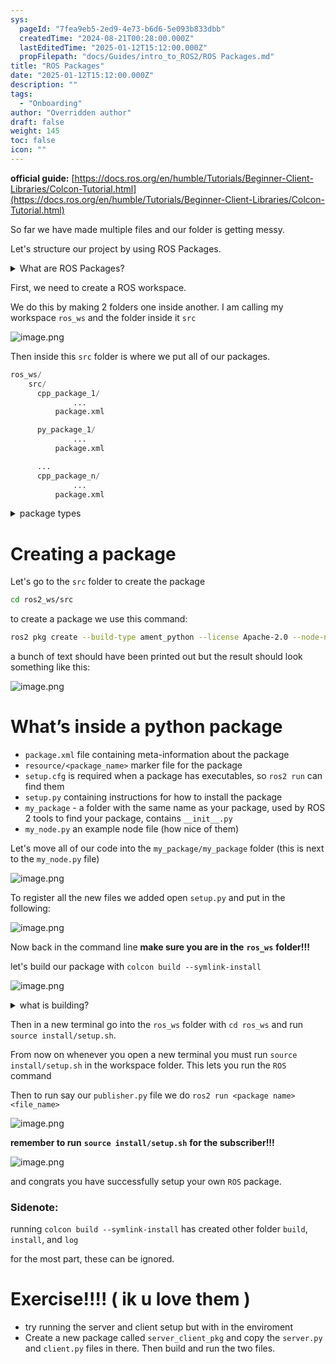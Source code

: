 ```yaml
---
sys:
  pageId: "7fea9eb5-2ed9-4e73-b6d6-5e093b833dbb"
  createdTime: "2024-08-21T00:28:00.000Z"
  lastEditedTime: "2025-01-12T15:12:00.000Z"
  propFilepath: "docs/Guides/intro_to_ROS2/ROS Packages.md"
title: "ROS Packages"
date: "2025-01-12T15:12:00.000Z"
description: ""
tags:
  - "Onboarding"
author: "Overridden author"
draft: false
weight: 145
toc: false
icon: ""
---
```


**official guide:** [https://docs.ros.org/en/humble/Tutorials/Beginner-Client-Libraries/Colcon-Tutorial.html](https://docs.ros.org/en/humble/Tutorials/Beginner-Client-Libraries/Colcon-Tutorial.html)

So far we have made multiple files and our folder is getting messy.

Let's structure our project by using ROS Packages.

<details>

<summary>What are ROS Packages?</summary>

ROS Packages are, as the name implies, packages of code that are highly sharable between ROS developers.

They consist of a folder, `package.xml` file, and source code

```python
      cpp_package_1/
		      ... imagine much code files here ..
          package.xml
```

</details>

First, we need to create a ROS workspace.

We do this by making 2 folders one inside another. I am calling my workspace `ros_ws` and the folder inside it `src`

![image.png](https://prod-files-secure.s3.us-west-2.amazonaws.com/d518164a-d88e-44d1-a4ee-3adb3bd8bce0/70706947-fd18-4537-a67b-e12946812d31/image.png?X-Amz-Algorithm=AWS4-HMAC-SHA256&X-Amz-Content-Sha256=UNSIGNED-PAYLOAD&X-Amz-Credential=ASIAZI2LB466Z4O3NI4Y%2F20250528%2Fus-west-2%2Fs3%2Faws4_request&X-Amz-Date=20250528T150827Z&X-Amz-Expires=3600&X-Amz-Security-Token=IQoJb3JpZ2luX2VjEK%2F%2F%2F%2F%2F%2F%2F%2F%2F%2F%2FwEaCXVzLXdlc3QtMiJGMEQCIF5pzLdpYpedx5Jx%2FgFKafZUrPGzR0T239oUl%2FUiZs9bAiAPJ%2BLTUdGMeQubNgBw%2BnmYzWVCny6zsQUCyRbCEwld0Sr%2FAwh4EAAaDDYzNzQyMzE4MzgwNSIM4iJ%2FT2gtH8izU0OBKtwDiYggw%2FEZGAO1I4NikMEPiFF%2FCfo09otWIxJAQX9qqFKan6l2hJ9IhX4HD5dXzxhsZbBXcXCHWuxApEtkdd55XDf%2F1cMYY%2F3FFc9TK9XY1eSiCN6HOozEnRDVV7BSQTA5%2BOYUkDMxcp64ygYNtkQUbUEUJ17rUzQa84fWDc16IP3n95HV5oU4%2FoIZ1r6e5OSy6%2B5XG%2FGzqWMKJ26%2FXllMeyOJsfvVaGrQLtgr60m6mbhr7JLSHlh0fo0vpC%2BAsxIeTBfpbFMnoo7%2BNIaeV7UsXXbmG7ZdGTlW9VKPboO1zQ0Gj59VAuuCwMSsjzIKHK07dQovqUdp8eXDb5wkLfjr%2BZeKVu8d8gR%2BTSTw%2BtH86O7Cwvy41X8%2FqhXryDsR4is9%2FLPi0CxkEUr0l4jJ0CkBBGH%2FhncmC850LLASaGBbX%2FD2uGIQW0f3Enlll6vD41jfMHXDtB%2BR4y2P%2FnIHx%2BBYVGyulzB5%2FgN9T7OrCmI7qScDqTM%2FYuvdo%2FxPnBt8Bj73DHd51rSx9Y7EMeA566aygkvXaTvjtZVKQB4vvdrv1e%2FulsZ%2BSSJYxQl7wMY3bmJg8JTvLiT11NnWZ10lqSEAFaWJqJkJ%2FMbrQZl3tfz8XfaxpaJAJz1FNmt6EiIwvszcwQY6pgGwzBcBsJVi6tQKCRcI3fH0rJHPi7xbKv%2F8%2BzdVpy9752vnkTSDvqIM6FFC6EZtIms9ZSbzssu8T68ImsAPT0Bdrhw36noc%2Bf1x1k1gfsBc6cyXnXHpTltIV6kx0DYYvxk7Wro9e9pMIthHPSQ8NREsnXcwoWRMP2dsYiGZOW8h1eJpMF5o9THR41l5neCGKtfNsmEBcjL7Bss1mCp6O3QguVYodf3J&X-Amz-Signature=7efb7eeb22b8643c4ec9222584e37e5fe30d9bca78f215909866c6d8dd283b00&X-Amz-SignedHeaders=host&x-id=GetObject)

Then inside this `src` folder is where we put all of our packages.

```python
ros_ws/
    src/
      cpp_package_1/
		      ...
          package.xml

      py_package_1/
		      ...
          package.xml

      ...
      cpp_package_n/
		      ...
          package.xml

```

<details>

<summary>package types</summary>

packages can be either `C++` or python.

the intern file structure is different for each but for this guide we will stick to creating python packages

</details>

# Creating a package

Let's go to the `src` folder to create the package

```bash
cd ros2_ws/src
```

to create a package we use this command:

```bash
ros2 pkg create --build-type ament_python --license Apache-2.0 --node-name my_node my_package
```

a bunch of text should have been printed out but the result should look something like this:

![image.png](https://prod-files-secure.s3.us-west-2.amazonaws.com/d518164a-d88e-44d1-a4ee-3adb3bd8bce0/e6cf1e3f-8512-4a3e-b131-079f800bf3e8/image.png?X-Amz-Algorithm=AWS4-HMAC-SHA256&X-Amz-Content-Sha256=UNSIGNED-PAYLOAD&X-Amz-Credential=ASIAZI2LB466Z4O3NI4Y%2F20250528%2Fus-west-2%2Fs3%2Faws4_request&X-Amz-Date=20250528T150827Z&X-Amz-Expires=3600&X-Amz-Security-Token=IQoJb3JpZ2luX2VjEK%2F%2F%2F%2F%2F%2F%2F%2F%2F%2F%2FwEaCXVzLXdlc3QtMiJGMEQCIF5pzLdpYpedx5Jx%2FgFKafZUrPGzR0T239oUl%2FUiZs9bAiAPJ%2BLTUdGMeQubNgBw%2BnmYzWVCny6zsQUCyRbCEwld0Sr%2FAwh4EAAaDDYzNzQyMzE4MzgwNSIM4iJ%2FT2gtH8izU0OBKtwDiYggw%2FEZGAO1I4NikMEPiFF%2FCfo09otWIxJAQX9qqFKan6l2hJ9IhX4HD5dXzxhsZbBXcXCHWuxApEtkdd55XDf%2F1cMYY%2F3FFc9TK9XY1eSiCN6HOozEnRDVV7BSQTA5%2BOYUkDMxcp64ygYNtkQUbUEUJ17rUzQa84fWDc16IP3n95HV5oU4%2FoIZ1r6e5OSy6%2B5XG%2FGzqWMKJ26%2FXllMeyOJsfvVaGrQLtgr60m6mbhr7JLSHlh0fo0vpC%2BAsxIeTBfpbFMnoo7%2BNIaeV7UsXXbmG7ZdGTlW9VKPboO1zQ0Gj59VAuuCwMSsjzIKHK07dQovqUdp8eXDb5wkLfjr%2BZeKVu8d8gR%2BTSTw%2BtH86O7Cwvy41X8%2FqhXryDsR4is9%2FLPi0CxkEUr0l4jJ0CkBBGH%2FhncmC850LLASaGBbX%2FD2uGIQW0f3Enlll6vD41jfMHXDtB%2BR4y2P%2FnIHx%2BBYVGyulzB5%2FgN9T7OrCmI7qScDqTM%2FYuvdo%2FxPnBt8Bj73DHd51rSx9Y7EMeA566aygkvXaTvjtZVKQB4vvdrv1e%2FulsZ%2BSSJYxQl7wMY3bmJg8JTvLiT11NnWZ10lqSEAFaWJqJkJ%2FMbrQZl3tfz8XfaxpaJAJz1FNmt6EiIwvszcwQY6pgGwzBcBsJVi6tQKCRcI3fH0rJHPi7xbKv%2F8%2BzdVpy9752vnkTSDvqIM6FFC6EZtIms9ZSbzssu8T68ImsAPT0Bdrhw36noc%2Bf1x1k1gfsBc6cyXnXHpTltIV6kx0DYYvxk7Wro9e9pMIthHPSQ8NREsnXcwoWRMP2dsYiGZOW8h1eJpMF5o9THR41l5neCGKtfNsmEBcjL7Bss1mCp6O3QguVYodf3J&X-Amz-Signature=06ff13aa21c8dbdaec01a2990b560debdcf797eb793415c71c5e342d2da4200c&X-Amz-SignedHeaders=host&x-id=GetObject)

# What’s inside a python package

- `package.xml` file containing meta-information about the package
- `resource/<package_name>` marker file for the package
- `setup.cfg` is required when a package has executables, so `ros2 run` can find them
- `setup.py` containing instructions for how to install the package
- `my_package` - a folder with the same name as your package, used by ROS 2 tools to find your package, contains `__init__.py`
- `my_node.py` an example node file (how nice of them)

Let's move all of our code into the `my_package/my_package` folder (this is next to the `my_node.py` file)

![image.png](https://prod-files-secure.s3.us-west-2.amazonaws.com/d518164a-d88e-44d1-a4ee-3adb3bd8bce0/9ce58f11-0da9-4d3e-b86d-506a9685d378/image.png?X-Amz-Algorithm=AWS4-HMAC-SHA256&X-Amz-Content-Sha256=UNSIGNED-PAYLOAD&X-Amz-Credential=ASIAZI2LB466Z4O3NI4Y%2F20250528%2Fus-west-2%2Fs3%2Faws4_request&X-Amz-Date=20250528T150827Z&X-Amz-Expires=3600&X-Amz-Security-Token=IQoJb3JpZ2luX2VjEK%2F%2F%2F%2F%2F%2F%2F%2F%2F%2F%2FwEaCXVzLXdlc3QtMiJGMEQCIF5pzLdpYpedx5Jx%2FgFKafZUrPGzR0T239oUl%2FUiZs9bAiAPJ%2BLTUdGMeQubNgBw%2BnmYzWVCny6zsQUCyRbCEwld0Sr%2FAwh4EAAaDDYzNzQyMzE4MzgwNSIM4iJ%2FT2gtH8izU0OBKtwDiYggw%2FEZGAO1I4NikMEPiFF%2FCfo09otWIxJAQX9qqFKan6l2hJ9IhX4HD5dXzxhsZbBXcXCHWuxApEtkdd55XDf%2F1cMYY%2F3FFc9TK9XY1eSiCN6HOozEnRDVV7BSQTA5%2BOYUkDMxcp64ygYNtkQUbUEUJ17rUzQa84fWDc16IP3n95HV5oU4%2FoIZ1r6e5OSy6%2B5XG%2FGzqWMKJ26%2FXllMeyOJsfvVaGrQLtgr60m6mbhr7JLSHlh0fo0vpC%2BAsxIeTBfpbFMnoo7%2BNIaeV7UsXXbmG7ZdGTlW9VKPboO1zQ0Gj59VAuuCwMSsjzIKHK07dQovqUdp8eXDb5wkLfjr%2BZeKVu8d8gR%2BTSTw%2BtH86O7Cwvy41X8%2FqhXryDsR4is9%2FLPi0CxkEUr0l4jJ0CkBBGH%2FhncmC850LLASaGBbX%2FD2uGIQW0f3Enlll6vD41jfMHXDtB%2BR4y2P%2FnIHx%2BBYVGyulzB5%2FgN9T7OrCmI7qScDqTM%2FYuvdo%2FxPnBt8Bj73DHd51rSx9Y7EMeA566aygkvXaTvjtZVKQB4vvdrv1e%2FulsZ%2BSSJYxQl7wMY3bmJg8JTvLiT11NnWZ10lqSEAFaWJqJkJ%2FMbrQZl3tfz8XfaxpaJAJz1FNmt6EiIwvszcwQY6pgGwzBcBsJVi6tQKCRcI3fH0rJHPi7xbKv%2F8%2BzdVpy9752vnkTSDvqIM6FFC6EZtIms9ZSbzssu8T68ImsAPT0Bdrhw36noc%2Bf1x1k1gfsBc6cyXnXHpTltIV6kx0DYYvxk7Wro9e9pMIthHPSQ8NREsnXcwoWRMP2dsYiGZOW8h1eJpMF5o9THR41l5neCGKtfNsmEBcjL7Bss1mCp6O3QguVYodf3J&X-Amz-Signature=69ee8cde445db68a1dab3b265346fb134b19422f80d09a4eba0a219f67f095e6&X-Amz-SignedHeaders=host&x-id=GetObject)

To register all the new files we added open `setup.py` and put in the following:

![image.png](https://prod-files-secure.s3.us-west-2.amazonaws.com/d518164a-d88e-44d1-a4ee-3adb3bd8bce0/1cd7c262-4cae-4496-9d75-c178537d24a2/image.png?X-Amz-Algorithm=AWS4-HMAC-SHA256&X-Amz-Content-Sha256=UNSIGNED-PAYLOAD&X-Amz-Credential=ASIAZI2LB466Z4O3NI4Y%2F20250528%2Fus-west-2%2Fs3%2Faws4_request&X-Amz-Date=20250528T150827Z&X-Amz-Expires=3600&X-Amz-Security-Token=IQoJb3JpZ2luX2VjEK%2F%2F%2F%2F%2F%2F%2F%2F%2F%2F%2FwEaCXVzLXdlc3QtMiJGMEQCIF5pzLdpYpedx5Jx%2FgFKafZUrPGzR0T239oUl%2FUiZs9bAiAPJ%2BLTUdGMeQubNgBw%2BnmYzWVCny6zsQUCyRbCEwld0Sr%2FAwh4EAAaDDYzNzQyMzE4MzgwNSIM4iJ%2FT2gtH8izU0OBKtwDiYggw%2FEZGAO1I4NikMEPiFF%2FCfo09otWIxJAQX9qqFKan6l2hJ9IhX4HD5dXzxhsZbBXcXCHWuxApEtkdd55XDf%2F1cMYY%2F3FFc9TK9XY1eSiCN6HOozEnRDVV7BSQTA5%2BOYUkDMxcp64ygYNtkQUbUEUJ17rUzQa84fWDc16IP3n95HV5oU4%2FoIZ1r6e5OSy6%2B5XG%2FGzqWMKJ26%2FXllMeyOJsfvVaGrQLtgr60m6mbhr7JLSHlh0fo0vpC%2BAsxIeTBfpbFMnoo7%2BNIaeV7UsXXbmG7ZdGTlW9VKPboO1zQ0Gj59VAuuCwMSsjzIKHK07dQovqUdp8eXDb5wkLfjr%2BZeKVu8d8gR%2BTSTw%2BtH86O7Cwvy41X8%2FqhXryDsR4is9%2FLPi0CxkEUr0l4jJ0CkBBGH%2FhncmC850LLASaGBbX%2FD2uGIQW0f3Enlll6vD41jfMHXDtB%2BR4y2P%2FnIHx%2BBYVGyulzB5%2FgN9T7OrCmI7qScDqTM%2FYuvdo%2FxPnBt8Bj73DHd51rSx9Y7EMeA566aygkvXaTvjtZVKQB4vvdrv1e%2FulsZ%2BSSJYxQl7wMY3bmJg8JTvLiT11NnWZ10lqSEAFaWJqJkJ%2FMbrQZl3tfz8XfaxpaJAJz1FNmt6EiIwvszcwQY6pgGwzBcBsJVi6tQKCRcI3fH0rJHPi7xbKv%2F8%2BzdVpy9752vnkTSDvqIM6FFC6EZtIms9ZSbzssu8T68ImsAPT0Bdrhw36noc%2Bf1x1k1gfsBc6cyXnXHpTltIV6kx0DYYvxk7Wro9e9pMIthHPSQ8NREsnXcwoWRMP2dsYiGZOW8h1eJpMF5o9THR41l5neCGKtfNsmEBcjL7Bss1mCp6O3QguVYodf3J&X-Amz-Signature=80cf6e3d575a97f66394b30a5bdf30296ff5b197d4b178bfb4c89421aa6e083e&X-Amz-SignedHeaders=host&x-id=GetObject)

Now back in the command line **make sure you are in the** **`ros_ws`** **folder!!!**

let's build our package with `colcon build --symlink-install`

![image.png](https://prod-files-secure.s3.us-west-2.amazonaws.com/d518164a-d88e-44d1-a4ee-3adb3bd8bce0/2f2a0d27-b173-48fd-b189-5f5c0ce65619/image.png?X-Amz-Algorithm=AWS4-HMAC-SHA256&X-Amz-Content-Sha256=UNSIGNED-PAYLOAD&X-Amz-Credential=ASIAZI2LB466Z4O3NI4Y%2F20250528%2Fus-west-2%2Fs3%2Faws4_request&X-Amz-Date=20250528T150827Z&X-Amz-Expires=3600&X-Amz-Security-Token=IQoJb3JpZ2luX2VjEK%2F%2F%2F%2F%2F%2F%2F%2F%2F%2F%2FwEaCXVzLXdlc3QtMiJGMEQCIF5pzLdpYpedx5Jx%2FgFKafZUrPGzR0T239oUl%2FUiZs9bAiAPJ%2BLTUdGMeQubNgBw%2BnmYzWVCny6zsQUCyRbCEwld0Sr%2FAwh4EAAaDDYzNzQyMzE4MzgwNSIM4iJ%2FT2gtH8izU0OBKtwDiYggw%2FEZGAO1I4NikMEPiFF%2FCfo09otWIxJAQX9qqFKan6l2hJ9IhX4HD5dXzxhsZbBXcXCHWuxApEtkdd55XDf%2F1cMYY%2F3FFc9TK9XY1eSiCN6HOozEnRDVV7BSQTA5%2BOYUkDMxcp64ygYNtkQUbUEUJ17rUzQa84fWDc16IP3n95HV5oU4%2FoIZ1r6e5OSy6%2B5XG%2FGzqWMKJ26%2FXllMeyOJsfvVaGrQLtgr60m6mbhr7JLSHlh0fo0vpC%2BAsxIeTBfpbFMnoo7%2BNIaeV7UsXXbmG7ZdGTlW9VKPboO1zQ0Gj59VAuuCwMSsjzIKHK07dQovqUdp8eXDb5wkLfjr%2BZeKVu8d8gR%2BTSTw%2BtH86O7Cwvy41X8%2FqhXryDsR4is9%2FLPi0CxkEUr0l4jJ0CkBBGH%2FhncmC850LLASaGBbX%2FD2uGIQW0f3Enlll6vD41jfMHXDtB%2BR4y2P%2FnIHx%2BBYVGyulzB5%2FgN9T7OrCmI7qScDqTM%2FYuvdo%2FxPnBt8Bj73DHd51rSx9Y7EMeA566aygkvXaTvjtZVKQB4vvdrv1e%2FulsZ%2BSSJYxQl7wMY3bmJg8JTvLiT11NnWZ10lqSEAFaWJqJkJ%2FMbrQZl3tfz8XfaxpaJAJz1FNmt6EiIwvszcwQY6pgGwzBcBsJVi6tQKCRcI3fH0rJHPi7xbKv%2F8%2BzdVpy9752vnkTSDvqIM6FFC6EZtIms9ZSbzssu8T68ImsAPT0Bdrhw36noc%2Bf1x1k1gfsBc6cyXnXHpTltIV6kx0DYYvxk7Wro9e9pMIthHPSQ8NREsnXcwoWRMP2dsYiGZOW8h1eJpMF5o9THR41l5neCGKtfNsmEBcjL7Bss1mCp6O3QguVYodf3J&X-Amz-Signature=7a28da2e37283107563cc7473647126b782785c9c5575494cbbc8228d62282d1&X-Amz-SignedHeaders=host&x-id=GetObject)

<details>

<summary>what is building?</summary>

if you are a CS major at Rose-Hulman you will learn the answer to this in CSSE132

but TLDR; is it combines all the code files into one program that can be run easily 

</details>

Then in a new terminal go into the `ros_ws` folder with `cd ros_ws` and run `source install/setup.sh`. 

From now on whenever you open a new terminal you must run `source install/setup.sh` in the workspace folder. This lets you run the `ROS` command

Then to run say our `publisher.py` file we do `ros2 run <package name> <file_name>`

![image.png](https://prod-files-secure.s3.us-west-2.amazonaws.com/d518164a-d88e-44d1-a4ee-3adb3bd8bce0/4f4b1219-3a44-4632-aa0a-ce3471699f59/image.png?X-Amz-Algorithm=AWS4-HMAC-SHA256&X-Amz-Content-Sha256=UNSIGNED-PAYLOAD&X-Amz-Credential=ASIAZI2LB466Z4O3NI4Y%2F20250528%2Fus-west-2%2Fs3%2Faws4_request&X-Amz-Date=20250528T150827Z&X-Amz-Expires=3600&X-Amz-Security-Token=IQoJb3JpZ2luX2VjEK%2F%2F%2F%2F%2F%2F%2F%2F%2F%2F%2FwEaCXVzLXdlc3QtMiJGMEQCIF5pzLdpYpedx5Jx%2FgFKafZUrPGzR0T239oUl%2FUiZs9bAiAPJ%2BLTUdGMeQubNgBw%2BnmYzWVCny6zsQUCyRbCEwld0Sr%2FAwh4EAAaDDYzNzQyMzE4MzgwNSIM4iJ%2FT2gtH8izU0OBKtwDiYggw%2FEZGAO1I4NikMEPiFF%2FCfo09otWIxJAQX9qqFKan6l2hJ9IhX4HD5dXzxhsZbBXcXCHWuxApEtkdd55XDf%2F1cMYY%2F3FFc9TK9XY1eSiCN6HOozEnRDVV7BSQTA5%2BOYUkDMxcp64ygYNtkQUbUEUJ17rUzQa84fWDc16IP3n95HV5oU4%2FoIZ1r6e5OSy6%2B5XG%2FGzqWMKJ26%2FXllMeyOJsfvVaGrQLtgr60m6mbhr7JLSHlh0fo0vpC%2BAsxIeTBfpbFMnoo7%2BNIaeV7UsXXbmG7ZdGTlW9VKPboO1zQ0Gj59VAuuCwMSsjzIKHK07dQovqUdp8eXDb5wkLfjr%2BZeKVu8d8gR%2BTSTw%2BtH86O7Cwvy41X8%2FqhXryDsR4is9%2FLPi0CxkEUr0l4jJ0CkBBGH%2FhncmC850LLASaGBbX%2FD2uGIQW0f3Enlll6vD41jfMHXDtB%2BR4y2P%2FnIHx%2BBYVGyulzB5%2FgN9T7OrCmI7qScDqTM%2FYuvdo%2FxPnBt8Bj73DHd51rSx9Y7EMeA566aygkvXaTvjtZVKQB4vvdrv1e%2FulsZ%2BSSJYxQl7wMY3bmJg8JTvLiT11NnWZ10lqSEAFaWJqJkJ%2FMbrQZl3tfz8XfaxpaJAJz1FNmt6EiIwvszcwQY6pgGwzBcBsJVi6tQKCRcI3fH0rJHPi7xbKv%2F8%2BzdVpy9752vnkTSDvqIM6FFC6EZtIms9ZSbzssu8T68ImsAPT0Bdrhw36noc%2Bf1x1k1gfsBc6cyXnXHpTltIV6kx0DYYvxk7Wro9e9pMIthHPSQ8NREsnXcwoWRMP2dsYiGZOW8h1eJpMF5o9THR41l5neCGKtfNsmEBcjL7Bss1mCp6O3QguVYodf3J&X-Amz-Signature=5301386fc3caf4ac4a77dde64b357f06781928a3a671b293145f23970d458169&X-Amz-SignedHeaders=host&x-id=GetObject)

**remember to run** **`source install/setup.sh`** **for the subscriber!!!**

![image.png](https://prod-files-secure.s3.us-west-2.amazonaws.com/d518164a-d88e-44d1-a4ee-3adb3bd8bce0/02121119-dad4-49ec-8356-c956108b4243/image.png?X-Amz-Algorithm=AWS4-HMAC-SHA256&X-Amz-Content-Sha256=UNSIGNED-PAYLOAD&X-Amz-Credential=ASIAZI2LB466Z4O3NI4Y%2F20250528%2Fus-west-2%2Fs3%2Faws4_request&X-Amz-Date=20250528T150827Z&X-Amz-Expires=3600&X-Amz-Security-Token=IQoJb3JpZ2luX2VjEK%2F%2F%2F%2F%2F%2F%2F%2F%2F%2F%2FwEaCXVzLXdlc3QtMiJGMEQCIF5pzLdpYpedx5Jx%2FgFKafZUrPGzR0T239oUl%2FUiZs9bAiAPJ%2BLTUdGMeQubNgBw%2BnmYzWVCny6zsQUCyRbCEwld0Sr%2FAwh4EAAaDDYzNzQyMzE4MzgwNSIM4iJ%2FT2gtH8izU0OBKtwDiYggw%2FEZGAO1I4NikMEPiFF%2FCfo09otWIxJAQX9qqFKan6l2hJ9IhX4HD5dXzxhsZbBXcXCHWuxApEtkdd55XDf%2F1cMYY%2F3FFc9TK9XY1eSiCN6HOozEnRDVV7BSQTA5%2BOYUkDMxcp64ygYNtkQUbUEUJ17rUzQa84fWDc16IP3n95HV5oU4%2FoIZ1r6e5OSy6%2B5XG%2FGzqWMKJ26%2FXllMeyOJsfvVaGrQLtgr60m6mbhr7JLSHlh0fo0vpC%2BAsxIeTBfpbFMnoo7%2BNIaeV7UsXXbmG7ZdGTlW9VKPboO1zQ0Gj59VAuuCwMSsjzIKHK07dQovqUdp8eXDb5wkLfjr%2BZeKVu8d8gR%2BTSTw%2BtH86O7Cwvy41X8%2FqhXryDsR4is9%2FLPi0CxkEUr0l4jJ0CkBBGH%2FhncmC850LLASaGBbX%2FD2uGIQW0f3Enlll6vD41jfMHXDtB%2BR4y2P%2FnIHx%2BBYVGyulzB5%2FgN9T7OrCmI7qScDqTM%2FYuvdo%2FxPnBt8Bj73DHd51rSx9Y7EMeA566aygkvXaTvjtZVKQB4vvdrv1e%2FulsZ%2BSSJYxQl7wMY3bmJg8JTvLiT11NnWZ10lqSEAFaWJqJkJ%2FMbrQZl3tfz8XfaxpaJAJz1FNmt6EiIwvszcwQY6pgGwzBcBsJVi6tQKCRcI3fH0rJHPi7xbKv%2F8%2BzdVpy9752vnkTSDvqIM6FFC6EZtIms9ZSbzssu8T68ImsAPT0Bdrhw36noc%2Bf1x1k1gfsBc6cyXnXHpTltIV6kx0DYYvxk7Wro9e9pMIthHPSQ8NREsnXcwoWRMP2dsYiGZOW8h1eJpMF5o9THR41l5neCGKtfNsmEBcjL7Bss1mCp6O3QguVYodf3J&X-Amz-Signature=0fdc51beac235a02072a40dce11a3712cbe82d36504b88094343137896869ad9&X-Amz-SignedHeaders=host&x-id=GetObject)

and congrats you have successfully setup your own `ROS` package.

### Sidenote:

running `colcon build --symlink-install` has created other folder `build`, `install`, and `log`

for the most part, these can be ignored.

# Exercise!!!! ( ik u love them )

- try running the server and client setup but with in the enviroment
- Create a new package called `server_client_pkg` and copy the `server.py` and `client.py` files in there. Then build and run the two files.
